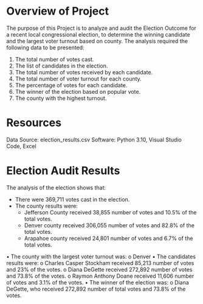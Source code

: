 # Overview of Project #
The purpose of this Project is to analyze and audit the Election Outcome for a recent local congressional election, to determine the winning candidate and the largest voter turnout based on county. The analysis required the following data to be presented:
1. The total number of votes cast.
2. The list of candidates in the election.
3. The total number of votes received by each candidate.
4. The total number of voter turnout for each county.
5. The percentage of votes for each candidate.
6. The winner of the election based on popular vote. 
7. The county with the highest turnout.

# Resources #
Data Source: election_results.csv
Software: Python 3.10, Visual Studio Code, Excel

# Election Audit Results #
The analysis of the election shows that:
- There were 369,711 votes cast in the election.
- The county results were:
  - Jefferson County received 38,855 number of votes and 10.5% of the total votes. 
  - Denver county received 306,055 number of votes and 82.8% of the total votes. 
  - Arapahoe county received 24,801 number of votes and 6.7% of the total votes.

•	The county with the largest voter turnout was:
o	Denver 
•	The candidates results were:
o	Charles Casper Stockham received 85,213 number of votes and 23% of the votes.
o	Diana DeGette received 272,892 number of votes and 73.8% of the votes.
o	Raymon Anthony Doane received 11,606 number of votes and 3.1% of the votes.
•	The winner of the election was:
o	Diana DeGette, who received 272,892 number of total votes and 73.8% of the votes.
